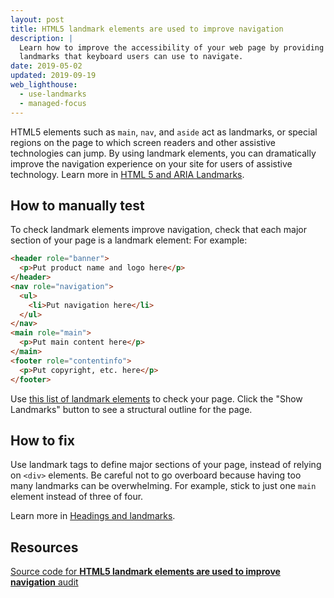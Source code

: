 ```yaml
---
layout: post
title: HTML5 landmark elements are used to improve navigation
description: |
  Learn how to improve the accessibility of your web page by providing
  landmarks that keyboard users can use to navigate.
date: 2019-05-02
updated: 2019-09-19
web_lighthouse:
  - use-landmarks
  - managed-focus
---
```


HTML5 elements such as `main`, `nav`, and `aside` act as landmarks,
or special regions on the page to which
screen readers and other assistive technologies can jump.
By using landmark elements,
you can dramatically improve the navigation experience on your site
for users of assistive technology.
Learn more in
[HTML 5 and ARIA Landmarks](https://dequeuniversity.com/assets/html/jquery-summit/html5/slides/landmarks.html).

## How to manually test

To check landmark elements improve navigation,
check that each major section of your page is a landmark element:
For example:

```html
<header role="banner">
  <p>Put product name and logo here</p>
</header>
<nav role="navigation">
  <ul>
    <li>Put navigation here</li>
  </ul>
</nav>
<main role="main">
  <p>Put main content here</p>
</main>
<footer role="contentinfo">
  <p>Put copyright, etc. here</p>
</footer>
```

Use [this list of landmark  elements](https://www.w3.org/TR/2017/NOTE-wai-aria-practices-1.1-20171214/examples/landmarks/HTML5.html) to check your page.
Click the "Show Landmarks" button to see a structural outline for the page.

## How to fix

Use landmark tags to define major sections of your page,
instead of relying on `<div>` elements.
Be careful not to go overboard because having too many landmarks can be overwhelming.
For example, stick to just one `main` element instead of three of four.

Learn more in [Headings and landmarks](/headings-and-landmarks).

## Resources

[Source code for **HTML5 landmark elements are used to improve navigation** audit](https://github.com/GoogleChrome/lighthouse/blob/ecd10efc8230f6f772e672cd4b05e8fbc8a3112d/lighthouse-core/audits/accessibility/manual/use-landmarks.js)
